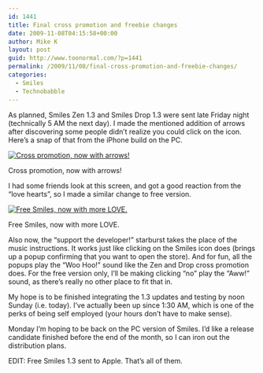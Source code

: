 ```yaml
---
id: 1441
title: Final cross promotion and freebie changes
date: 2009-11-08T04:15:58+00:00
author: Mike K
layout: post
guid: http://www.toonormal.com/?p=1441
permalink: /2009/11/08/final-cross-promotion-and-freebie-changes/
categories:
  - Smiles
  - Technobabble
---
```

As planned, Smiles Zen 1.3 and Smiles Drop 1.3 were sent late Friday night (technically 5 AM the next day). I made the mentioned addition of arrows after discovering some people didn&#8217;t realize you could click on the icon. Here&#8217;s a snap of that from the iPhone build on the PC.

<div id="attachment_1442" style="max-width: 460px" class="wp-caption aligncenter">
  <a href="/wp-content/uploads/2009/11/SupportMe03.jpg"><img src="/wp-content/uploads/2009/11/SupportMe03-450x313.jpg" alt="Cross promotion, now with arrows!" title="SupportMe03" width="450" height="313" class="size-medium wp-image-1442" srcset="http://blog.toonormal.com/wp-content/uploads/2009/11/SupportMe03-450x313.jpg 450w, http://blog.toonormal.com/wp-content/uploads/2009/11/SupportMe03.jpg 966w" sizes="(max-width: 450px) 100vw, 450px" /></a>
  
  <p class="wp-caption-text">
    Cross promotion, now with arrows!
  </p>
</div>

I had some friends look at this screen, and got a good reaction from the &#8220;love hearts&#8221;, so I made a similar change to free version.

<div id="attachment_1443" style="max-width: 460px" class="wp-caption aligncenter">
  <a href="/wp-content/uploads/2009/11/SupportMe02.jpg"><img src="/wp-content/uploads/2009/11/SupportMe02-450x313.jpg" alt="Free Smiles, now with more LOVE." title="SupportMe02" width="450" height="313" class="size-medium wp-image-1443" srcset="http://blog.toonormal.com/wp-content/uploads/2009/11/SupportMe02-450x313.jpg 450w, http://blog.toonormal.com/wp-content/uploads/2009/11/SupportMe02.jpg 966w" sizes="(max-width: 450px) 100vw, 450px" /></a>
  
  <p class="wp-caption-text">
    Free Smiles, now with more LOVE.
  </p>
</div>

Also now, the &#8220;support the developer!&#8221; starburst takes the place of the music instructions. It works just like clicking on the Smiles icon does (brings up a popup confirming that you want to open the store). And for fun, all the popups play the &#8220;Woo Hoo!&#8221; sound like the Zen and Drop cross promotion does. For the free version only, I&#8217;ll be making clicking &#8220;no&#8221; play the &#8220;Aww!&#8221; sound, as there&#8217;s really no other place to fit that in.

My hope is to be finished integrating the 1.3 updates and testing by noon Sunday (i.e. today). I&#8217;ve actually been up since 1:30 AM, which is one of the perks of being self employed (your hours don&#8217;t have to make sense).

Monday I&#8217;m hoping to be back on the PC version of Smiles. I&#8217;d like a release candidate finished before the end of the month, so I can iron out the distribution plans.

EDIT: Free Smiles 1.3 sent to Apple. That&#8217;s all of them.